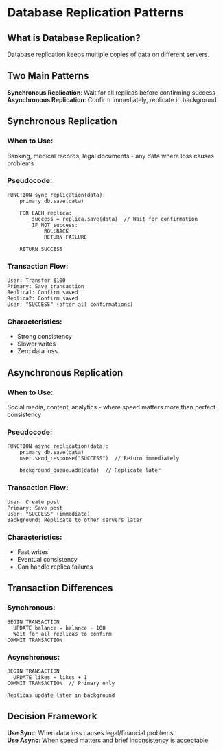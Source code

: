 # Database Replication Patterns

## What is Database Replication?

Database replication keeps multiple copies of data on different servers.

## Two Main Patterns

**Synchronous Replication**: Wait for all replicas before confirming success  
**Asynchronous Replication**: Confirm immediately, replicate in background

## Synchronous Replication

### When to Use:
Banking, medical records, legal documents - any data where loss causes problems

### Pseudocode:
```
FUNCTION sync_replication(data):
    primary_db.save(data)
    
    FOR EACH replica:
        success = replica.save(data)  // Wait for confirmation
        IF NOT success:
            ROLLBACK
            RETURN FAILURE
    
    RETURN SUCCESS
```

### Transaction Flow:
```
User: Transfer $100
Primary: Save transaction
Replica1: Confirm saved
Replica2: Confirm saved  
User: "SUCCESS" (after all confirmations)
```

### Characteristics:
- Strong consistency
- Slower writes
- Zero data loss

## Asynchronous Replication

### When to Use:
Social media, content, analytics - where speed matters more than perfect consistency

### Pseudocode:
```
FUNCTION async_replication(data):
    primary_db.save(data)
    user.send_response("SUCCESS")  // Return immediately
    
    background_queue.add(data)  // Replicate later
```

### Transaction Flow:
```
User: Create post
Primary: Save post
User: "SUCCESS" (immediate)
Background: Replicate to other servers later
```

### Characteristics:
- Fast writes
- Eventual consistency
- Can handle replica failures

## Transaction Differences

### Synchronous:
```
BEGIN TRANSACTION
  UPDATE balance = balance - 100
  Wait for all replicas to confirm
COMMIT TRANSACTION
```

### Asynchronous:
```
BEGIN TRANSACTION  
  UPDATE likes = likes + 1
COMMIT TRANSACTION  // Primary only

Replicas update later in background
```

## Decision Framework

**Use Sync**: When data loss causes legal/financial problems  
**Use Async**: When speed matters and brief inconsistency is acceptable